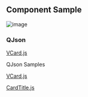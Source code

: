 ## Component Sample

![image](https://cdn.softtech.com.tr/ngsp-quick/nemo/dev/mdImages/VCard/vcard.png)


### QJson
<a href="https://cdn.softtech.com.tr/ngsp-quick/nemo/dev/mdScripts/VCard/VCard.js" target="_blank">VCard.js</a>

QJson Samples

[VCard.js](uploads/8a1e8f187c415e9ad79184071be9844d/VCard.js)

[CardTitle.js](uploads/fea38e6eb890c5eb86a89047c24178ab/CardTitle.js)